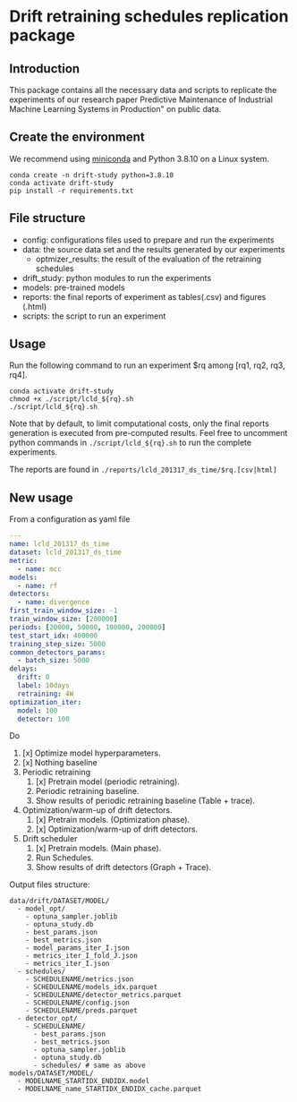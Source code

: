 # Drift retraining schedules replication package

## Introduction

This package contains all the necessary data and scripts to replicate the experiments of our research paper Predictive Maintenance of Industrial Machine Learning Systems
in Production" on public data.

## Create the environment

We recommend using [miniconda](https://docs.conda.io/en/latest/miniconda.html) and Python 3.8.10 on a Linux system.

```
conda create -n drift-study python=3.8.10
conda activate drift-study
pip install -r requirements.txt
```

## File structure

- config: configurations files used to prepare and run the experiments
- data: the source data set and the results generated by our experiments
  - optmizer_results: the result of the evaluation of the retraining schedules
- drift_study: python modules to run the experiments
- models: pre-trained models
- reports: the final reports of experiment as tables(.csv) and figures (.html)
- scripts: the script to run an experiment

## Usage

Run the following command to run an experiment $rq among [rq1, rq2, rq3, rq4].

```
conda activate drift-study
chmod +x ./script/lcld_${rq}.sh
./script/lcld_${rq}.sh
```

Note that by default, to limit computational costs, only the final reports generation is executed from pre-computed results.
Feel free to uncomment python commands in `./script/lcld_${rq}.sh` to run the complete experiments.

The reports are found in `./reports/lcld_201317_ds_time/$rq.[csv|html]`

## New usage

From a configuration as yaml file

```yaml
---
name: lcld_201317_ds_time
dataset: lcld_201317_ds_time
metric:
  - name: mcc
models:
  - name: rf
detectors:
  - name: divergence
first_train_window_size: -1
train_window_size: [200000]
periods: [20000, 50000, 100000, 200000]
test_start_idx: 400000
training_step_size: 5000
common_detectors_params:
  - batch_size: 5000
delays:
  drift: 0
  label: 10days
  retraining: 4W
optimization_iter:
  model: 100
  detector: 100
```

Do

1. [x] Optimize model hyperparameters.
1. [x] Nothing baseline
1. Periodic retraining
   1. [x] Pretrain model (periodic retraining).
   1. Periodic retraining baseline.
   1. Show results of periodic retraining baseline (Table + trace).
1. Optimization/warm-up of drift detectors.
   1. [x] Pretrain models. (Optimization phase).
   1. [x] Optimization/warm-up of drift detectors.
1. Drift scheduler
   1. [x] Pretrain models. (Main phase).
   1. Run Schedules.
   1. Show results of drift detectors (Graph + Trace).

Output files structure:

```
data/drift/DATASET/MODEL/
  - model_opt/
    - optuna_sampler.joblib
    - optuna_study.db
    - best_params.json
    - best_metrics.json
    - model_params_iter_I.json
    - metrics_iter_I_fold_J.json
    - metrics_iter_I.json
  - schedules/
    - SCHEDULENAME/metrics.json
    - SCHEDULENAME/models_idx.parquet
    - SCHEDULENAME/detector_metrics.parquet
    - SCHEDULENAME/config.json
    - SCHEDULENAME/preds.parquet
  - detector_opt/
    - SCHEDULENAME/
      - best_params.json
      - best_metrics.json
      - optuna_sampler.joblib
      - optuna_study.db
      - schedules/ # same as above
models/DATASET/MODEL/
  - MODELNAME_STARTIDX_ENDIDX.model
  - MODELNAME_name_STARTIDX_ENDIDX_cache.parquet
```

